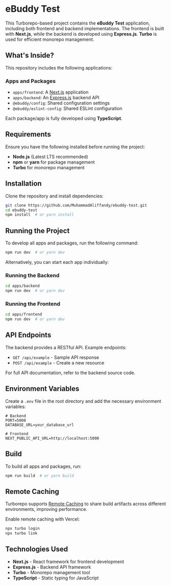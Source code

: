 # eBuddy Test

This Turborepo-based project contains the **eBuddy Test** application, including both frontend and backend implementations. The frontend is built with **Next.js**, while the backend is developed using **Express.js**. **Turbo** is used for efficient monorepo management.

## What's Inside?

This repository includes the following applications:

### Apps and Packages

- `apps/frontend`: A [Next.js](https://nextjs.org/) application
- `apps/backend`: An [Express.js](https://expressjs.com/) backend API
- `@ebuddy/config`: Shared configuration settings
- `@ebuddy/eslint-config`: Shared ESLint configuration

Each package/app is fully developed using **TypeScript**.

## Requirements

Ensure you have the following installed before running the project:

- **Node.js** (Latest LTS recommended)
- **npm** or **yarn** for package management
- **Turbo** for monorepo management

## Installation

Clone the repository and install dependencies:

```sh
git clone https://github.com/MuhammadAliffandy/ebuddy-test.git
cd ebuddy-test
npm install  # or yarn install
```

## Running the Project

To develop all apps and packages, run the following command:

```sh
npm run dev  # or yarn dev
```

Alternatively, you can start each app individually:

### Running the Backend

```sh
cd apps/backend
npm run dev  # or yarn dev
```

### Running the Frontend

```sh
cd apps/frontend
npm run dev  # or yarn dev
```

## API Endpoints

The backend provides a RESTful API. Example endpoints:

- `GET /api/example` - Sample API response
- `POST /api/example` - Create a new resource

For full API documentation, refer to the backend source code.

## Environment Variables

Create a `.env` file in the root directory and add the necessary environment variables:

```
# Backend
PORT=5000
DATABASE_URL=your_database_url

# Frontend
NEXT_PUBLIC_API_URL=http://localhost:5000
```

## Build

To build all apps and packages, run:

```sh
npm run build  # or yarn build
```

## Remote Caching

Turborepo supports [Remote Caching](https://turbo.build/repo/docs/core-concepts/remote-caching) to share build artifacts across different environments, improving performance.

Enable remote caching with Vercel:

```sh
npx turbo login
npx turbo link
```

## Technologies Used

- **Next.js** - React framework for frontend development
- **Express.js** - Backend API framework
- **Turbo** - Monorepo management tool
- **TypeScript** - Static typing for JavaScript


